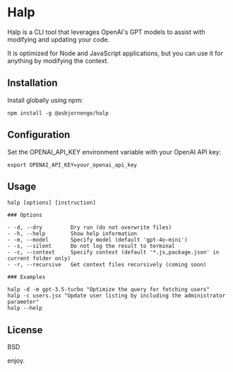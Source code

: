 # Halp

Halp is a CLI tool that leverages OpenAI's GPT models to assist with modifying and updating your code.

It is optimized for Node and JavaScript applications, but you can use it for anything by modifying the context. 

## Installation

Install globally using npm:

```
npm install -g @asbjornenge/halp
```

## Configuration

Set the OPENAI_API_KEY environment variable with your OpenAI API key:

```
export OPENAI_API_KEY=your_openai_api_key
```

## Usage

```
halp [options] [instruction]

### Options

- -d, --dry         Dry run (do not overwrite files)
- -h, --help        Show help information
- -m, --model       Specify model (default 'gpt-4o-mini')
- -s, --silent      Do not log the result to terminal
- -c, --context     Specify context (default '*.js,package.json' in current folder only)
- -r, --recursive   Get context files recursively (coming soon)

### Examples

halp -d -m gpt-3.5-turbo "Optimize the query for fetching users"
halp -c users.jsx "Update user listing by including the administrator parameter"
halp --help
```

## License

BSD

enjoy.
